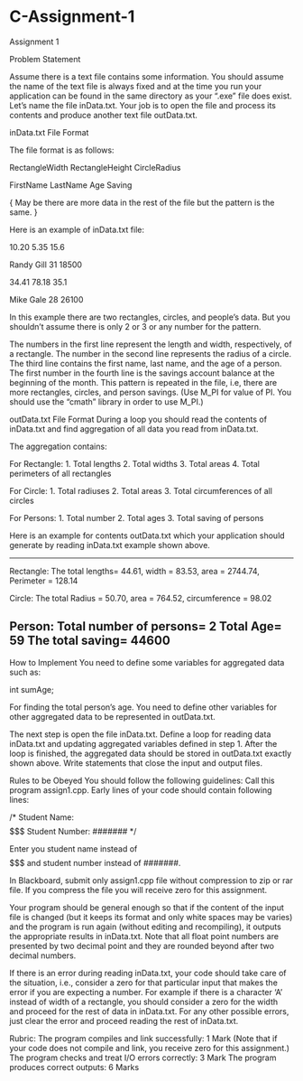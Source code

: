 # C-Assignment-1

Assignment 1



Problem Statement

Assume there is a text file contains some information. You should assume the name of the text file is always fixed and at the time you run your application can be found in the same directory as your “.exe” file does exist. Let’s name the file inData.txt. Your job is to open the file and process its contents and produce another text file outData.txt. 


inData.txt File Format

The file format is as follows:

RectangleWidth     RectangleHeight
CircleRadius

FirstName  LastName     Age
Saving

{
May be there are more data in the rest of the file but the pattern is the same.
}

Here is an example of inData.txt file:


10.20       5.35
15.6

Randy Gill     31
18500 




34.41       78.18
35.1

Mike Gale       28
26100 


In this example there are two rectangles, circles, and people’s data. But you shouldn’t assume there is only 2 or 3 or any number for the pattern.

The numbers in the first line represent the length and width, respectively, of a rectangle. 
The number in the second line represents the radius of a circle. The third line contains the first name, last name, and the age of a person. The first number in the fourth line is the savings account balance at the beginning of the month. This pattern is repeated in the file, i.e, there are more rectangles, circles, and person savings.
(Use M_PI for value of PI. You should use the “cmath” library in order to use M_PI.) 

outData.txt File Format
During a loop you should read the contents of inData.txt and find aggregation of all data you read from inData.txt. 

The aggregation contains:

For Rectangle: 1. Total lengths 2. Total widths 3. Total areas 4. Total perimeters of all rectangles

For Circle: 1. Total radiuses 2. Total areas 3. Total circumferences of all circles

For Persons: 1. Total number 2. Total ages 3. Total saving of persons


Here is an example for contents outData.txt which your application should generate by reading inData.txt example shown above.





-----
Rectangle:
The total lengths= 44.61, width = 83.53, area = 2744.74, 
Perimeter  = 128.14

Circle:
The total Radius = 50.70, area = 764.52, circumference = 98.02

Person:
Total number of persons= 2
Total Age= 59
The total saving= 44600 
------




How to Implement
You need to define some variables for aggregated data such as: 

int sumAge;   

For finding the total person’s age. You need to define other variables for other aggregated data to be represented in outData.txt. 

The next step is open the file inData.txt. 
Define a loop for reading data inData.txt and updating aggregated variables defined in step 1.
After the loop is finished, the aggregated data should be stored in outData.txt exactly shown above.
Write statements that close the input and output files.


Rules to be Obeyed
You should follow the following guidelines:
Call this program assign1.cpp. Early lines of your code should contain following lines:

/*
Student Name: $$$$$$$
Student Number: #######
*/

Enter you student name instead of $$$$$$$ and student number instead of #######.

In Blackboard, submit only assign1.cpp file without compression to zip or rar file. If you compress the file you will receive zero for this assignment.

Your program should be general enough so that if the content of the input file is changed (but it keeps its format and only white spaces may be varies) and the program is run again (without editing and recompiling), it outputs the appropriate results in inData.txt. Note that all float point numbers are presented by two decimal point and they are rounded beyond after two decimal numbers. 

If there is an error during reading inData.txt, your code should take care of the situation, i.e., consider a zero for that particular input that makes the error if you are expecting a number. For example if there is a character ‘A’ instead of width of a rectangle, you should consider a zero for the width and proceed for the rest of data in inData.txt. For any other possible errors, just clear the error and proceed reading the rest of inData.txt.





Rubric:
The program compiles and link successfully:          1 Mark
(Note that if your code does not compile and link, you receive zero for this assignment.)
The program checks and treat I/O errors correctly: 3 Mark
The program produces correct outputs:                   6 Marks
